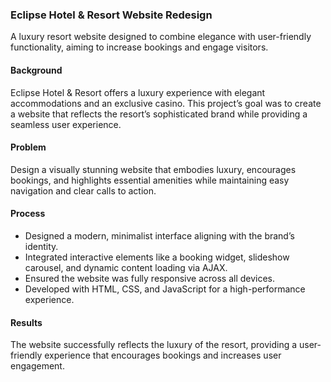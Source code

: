 ### **Eclipse Hotel & Resort Website Redesign**
A luxury resort website designed to combine elegance with user-friendly functionality, aiming to increase bookings and engage visitors.

#### **Background**
Eclipse Hotel & Resort offers a luxury experience with elegant accommodations and an exclusive casino. This project’s goal was to create a website that reflects the resort’s sophisticated brand while providing a seamless user experience.

#### **Problem**
Design a visually stunning website that embodies luxury, encourages bookings, and highlights essential amenities while maintaining easy navigation and clear calls to action.

#### **Process**
- Designed a modern, minimalist interface aligning with the brand’s identity.
- Integrated interactive elements like a booking widget, slideshow carousel, and dynamic content loading via AJAX.
- Ensured the website was fully responsive across all devices.
- Developed with HTML, CSS, and JavaScript for a high-performance experience.

#### **Results**
The website successfully reflects the luxury of the resort, providing a user-friendly experience that encourages bookings and increases user engagement.
